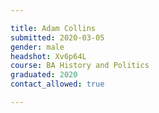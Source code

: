 ```yaml
---

title: Adam Collins
submitted: 2020-03-05
gender: male
headshot: Xv6p64L
course: BA History and Politics 
graduated: 2020
contact_allowed: true

--- 
```

